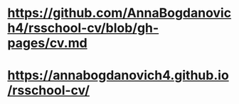 # https://github.com/AnnaBogdanovich4/rsschool-cv/blob/gh-pages/cv.md
# https://annabogdanovich4.github.io/rsschool-cv/
